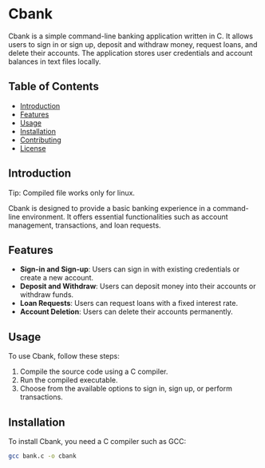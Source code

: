 # Cbank

Cbank is a simple command-line banking application written in C. It allows users to sign in or sign up, deposit and withdraw money, request loans, and delete their accounts. The application stores user credentials and account balances in text files locally.

## Table of Contents

- [Introduction](#introduction)
- [Features](#features)
- [Usage](#usage)
- [Installation](#installation)
- [Contributing](#contributing)
- [License](#license)

## Introduction
Tip: Compiled file works only for linux.

Cbank is designed to provide a basic banking experience in a command-line environment. It offers essential functionalities such as account management, transactions, and loan requests.

## Features

- **Sign-in and Sign-up**: Users can sign in with existing credentials or create a new account.
- **Deposit and Withdraw**: Users can deposit money into their accounts or withdraw funds.
- **Loan Requests**: Users can request loans with a fixed interest rate.
- **Account Deletion**: Users can delete their accounts permanently.

## Usage

To use Cbank, follow these steps:

1. Compile the source code using a C compiler.
2. Run the compiled executable.
3. Choose from the available options to sign in, sign up, or perform transactions.

## Installation

To install Cbank, you need a C compiler such as GCC:

```bash
gcc bank.c -o cbank

